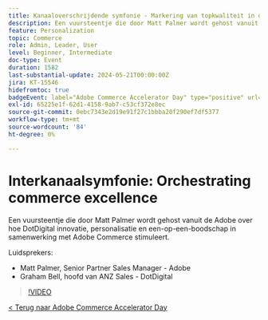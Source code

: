```yaml
---
title: Kanaaloverschrijdende symfonie - Markering van topkwaliteit in de handel
description: Een vuursteentje die door Matt Palmer wordt gehost vanuit de Adobe over hoe DotDigital innovatie, personalisatie en een-op-een-boodschap in samenwerking met Adobe Commerce stimuleert.
feature: Personalization
topic: Commerce
role: Admin, Leader, User
level: Beginner, Intermediate
doc-type: Event
duration: 1582
last-substantial-update: 2024-05-21T00:00:00Z
jira: KT-15546
hidefromtoc: true
badgeEvent: label="Adobe Commerce Accelerator Day" type="positive" url="https://experienceleague.adobe.com/nl/docs/events/apac-commerce-recordings/2024/overview"
exl-id: 65225e1f-62d1-4158-9ab7-c53cf372e8ec
source-git-commit: 0ebc7343e2d19e91f27c1bbba20f290ef7df5377
workflow-type: tm+mt
source-wordcount: '84'
ht-degree: 0%

---
```


# Interkanaalsymfonie: Orchestrating commerce excellence

Een vuursteentje die door Matt Palmer wordt gehost vanuit de Adobe over hoe DotDigital innovatie, personalisatie en een-op-een-boodschap in samenwerking met Adobe Commerce stimuleert.

Luidsprekers:

+ Matt Palmer, Senior Partner Sales Manager - Adobe
+ Graham Bell, hoofd van ANZ Sales - DotDigital

>[!VIDEO](https://video.tv.adobe.com/v/3429273/?learn=on)

[&lt; Terug naar Adobe Commerce Accelerator Day](./overview.md)
